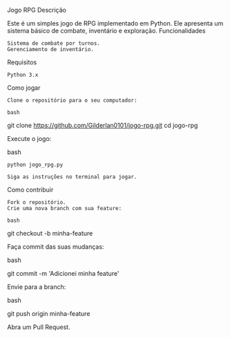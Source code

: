 Jogo RPG
Descrição

Este é um simples jogo de RPG implementado em Python. Ele apresenta um sistema básico de combate, inventário e exploração.
Funcionalidades

    Sistema de combate por turnos.
    Gerenciamento de inventário.
   

Requisitos

    Python 3.x

Como jogar

    Clone o repositório para o seu computador:

    bash

git clone https://github.com/Gilderlan0101/jogo-rpg.git
cd jogo-rpg

Execute o jogo:

bash

    python jogo_rpg.py

    Siga as instruções no terminal para jogar.

Como contribuir

    Fork o repositório.
    Crie uma nova branch com sua feature:

    bash

git checkout -b minha-feature

Faça commit das suas mudanças:

bash

git commit -m 'Adicionei minha feature'

Envie para a branch:

bash

git push origin minha-feature

Abra um Pull Request.
